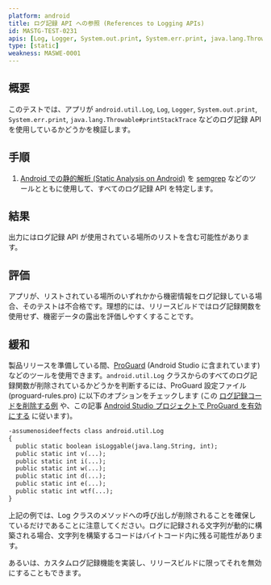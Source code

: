 ```yaml
---
platform: android
title: ログ記録 API への参照 (References to Logging APIs)
id: MASTG-TEST-0231
apis: [Log, Logger, System.out.print, System.err.print, java.lang.Throwable#printStackTrace, android.util.Log]
type: [static]
weakness: MASWE-0001
---
```


## 概要

このテストでは、アプリが `android.util.Log`, `Log`, `Logger`, `System.out.print`, `System.err.print`, `java.lang.Throwable#printStackTrace` などのログ記録 API を使用しているかどうかを検証します。

## 手順

1. [Android での静的解析 (Static Analysis on Android)](../../../techniques/android/MASTG-TECH-0014.md) を [semgrep](../../../tools/generic/MASTG-TOOL-0110.md) などのツールとともに使用して、すべてのログ記録 API を特定します。

## 結果

出力にはログ記録 API が使用されている場所のリストを含む可能性があります。

## 評価

アプリが、リストされている場所のいずれかから機密情報をログ記録している場合、そのテストは不合格です。理想的には、リリースビルドではログ記録関数を使用せず、機密データの露出を評価しやすくすることです。

## 緩和

製品リリースを準備している間、[ProGuard](../../../tools/android/MASTG-TOOL-0022.md) (Android Studio に含まれています) などのツールを使用できます。`android.util.Log` クラスからのすべてのログ記録関数が削除されているかどうかを判断するには、ProGuard 設定ファイル (proguard-rules.pro) に以下のオプションをチェックします (この [ログ記録コードを削除する例](https://www.guardsquare.com/en/products/proguard/manual/examples#logging "ProGuard\'s example of removing logging code") や、この記事 [Android Studio プロジェクトで ProGuard を有効にする](https://developer.android.com/studio/build/shrink-code#enable "Android Developer - Enable shrinking, obfuscation, and optimization") に従います)。

```default
-assumenosideeffects class android.util.Log
{
  public static boolean isLoggable(java.lang.String, int);
  public static int v(...);
  public static int i(...);
  public static int w(...);
  public static int d(...);
  public static int e(...);
  public static int wtf(...);
}
```

上記の例では、Log クラスのメソッドへの呼び出しが削除されることを確保しているだけであることに注意してください。ログに記録される文字列が動的に構築される場合、文字列を構築するコードはバイトコード内に残る可能性があります。

あるいは、カスタムログ記録機能を実装し、リリースビルドに限ってそれを無効にすることもできます。

